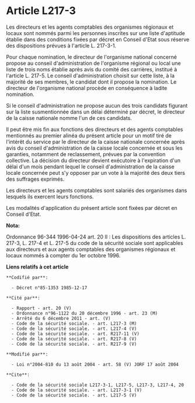 # Article L217-3

Les directeurs et les agents comptables des organismes régionaux et locaux sont nommés parmi les personnes inscrites sur une
liste d'aptitude établie dans des conditions fixées par décret en Conseil d'Etat sous réserve des dispositions prévues à
l'article L. 217-3-1. 

Pour chaque nomination, le directeur de l'organisme national concerné propose au conseil d'administration de l'organisme
régional ou local une liste de trois noms établie après avis du comité des carrières, institué à l'article L. 217-5. Le
conseil d'administration choisit sur cette liste, à la majorité de ses membres, le candidat dont il propose la nomination. Le
directeur de l'organisme national procède en conséquence à ladite nomination. 

Si le conseil d'administration ne propose aucun des trois candidats figurant sur la liste susmentionnée dans un délai
déterminé par décret, le directeur de la caisse nationale nomme l'un de ces candidats. 

Il peut être mis fin aux fonctions des directeurs et des agents comptables mentionnés au premier alinéa du présent article
pour un motif tiré de l'intérêt du service par le directeur de la caisse nationale concernée après avis du conseil
d'administration de la caisse locale concernée et sous les garanties, notamment de reclassement, prévues par la convention
collective. La décision du directeur devient exécutoire à l'expiration d'un délai d'un mois pendant lequel le conseil
d'administration de la caisse locale concernée peut s'y opposer par un vote à la majorité des deux tiers des suffrages
exprimés. 

Les directeurs et les agents comptables sont salariés des organismes dans lesquels ils exercent leurs fonctions. 

Les modalités d'application du présent article sont fixées par décret en Conseil d'Etat.

**Nota:**

Ordonnance 96-344 1996-04-24 art. 20 II : Les dispositions des articles L. 217-3, L. 217-4 et L. 217-5 du code de la sécurité
sociale sont applicables aux directeurs et aux agents comptables des organismes régionaux et locaux nommés à compter du 1er
octobre 1996.

**Liens relatifs à cet article**

	**Codifié par**:

	  - Décret n°85-1353 1985-12-17

	**Cité par**:

	  - Rapport - art. 20 (V)
	  - Ordonnance n°96-1122 du 20 décembre 1996 - art. 23 (M)
	  - Arrêté du 6 décembre 2011 - art. (V)
	  - Code de la sécurité sociale. - art. L217-3 (M)
	  - Code de la sécurité sociale. - art. L217-4 (V)
	  - Code de la sécurité sociale. - art. R217-11 (V)
	  - Code de la sécurité sociale. - art. R217-8 (V)
	  - Code de la sécurité sociale. - art. R217-9 (V)

	**Modifié par**:

	  - Loi n°2004-810 du 13 août 2004 - art. 58 (V) JORF 17 août 2004

	**Cite**:

	  - Code de la sécurité sociale L217-3-1, L217-5, L217-3, L217-4, 20
	  - Code de la sécurité sociale. - art. L217-3-1 (V)
	  - Code de la sécurité sociale. - art. L217-5 (V)
